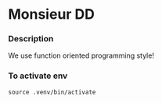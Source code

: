 # Monsieur DD

### Description
We use function oriented programming style!

### To activate env
`source .venv/bin/activate`


